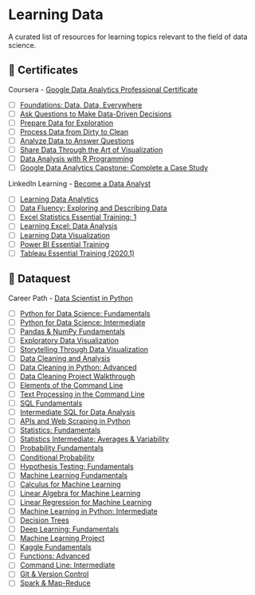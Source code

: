 # Learning Data
A curated list of resources for learning topics relevant to the field of data science.

## 📜 Certificates
Coursera - [Google Data Analytics Professional Certificate](https://www.coursera.org/professional-certificates/google-data-analytics)
- [ ] [Foundations: Data, Data, Everywhere](https://www.coursera.org/learn/foundations-data?specialization=google-data-analytics)
- [ ] [Ask Questions to Make Data-Driven Decisions](https://www.coursera.org/learn/ask-questions-make-decisions?specialization=google-data-analytics)
- [ ] [Prepare Data for Exploration](https://www.coursera.org/learn/data-preparation?specialization=google-data-analytics)
- [ ] [Process Data from Dirty to Clean](https://www.coursera.org/learn/process-data?specialization=google-data-analytics)
- [ ] [Analyze Data to Answer Questions](https://www.coursera.org/learn/analyze-data?specialization=google-data-analytics)
- [ ] [Share Data Through the Art of Visualization](https://www.coursera.org/learn/visualize-data?specialization=google-data-analytics)
- [ ] [Data Analysis with R Programming](https://www.coursera.org/learn/data-analysis-r?specialization=google-data-analytics)
- [ ] [Google Data Analytics Capstone: Complete a Case Study](https://www.coursera.org/learn/google-data-analytics-capstone?specialization=google-data-analytics)

LinkedIn Learning - [Become a Data Analyst](https://www.linkedin.com/learning/paths/become-a-data-analyst)
 - [ ] [Learning Data Analytics](https://www.linkedin.com/learning/learning-data-analytics-2)
 - [ ] [Data Fluency: Exploring and Describing Data](https://www.linkedin.com/learning/data-fluency-exploring-and-describing-data)
 - [ ] [Excel Statistics Essential Training: 1](https://www.linkedin.com/learning/excel-statistics-essential-training-1-2)
 - [ ] [Learning Excel: Data Analysis](https://www.linkedin.com/learning/learning-excel-data-analysis)
 - [ ] [Learning Data Visualization](https://www.linkedin.com/learning/learning-data-visualization-3)
 - [ ] [Power BI Essential Training](https://www.linkedin.com/learning/power-bi-essential-training-3)
 - [ ] [Tableau Essential Training (2020.1)](https://www.linkedin.com/learning/tableau-essential-training-2020-1)

## 💫 Dataquest
Career Path - [Data Scientist in Python](https://www.dataquest.io/path/data-scientist/)
- [ ] [Python for Data Science: Fundamentals](https://www.dataquest.io/course/python-for-data-science-fundamentals)
- [ ] [Python for Data Science: Intermediate](https://www.dataquest.io/course/python-for-data-science-intermediate)
- [ ] [Pandas & NumPy Fundamentals](https://www.dataquest.io/course/pandas-fundamentals)
- [ ] [Exploratory Data Visualization](https://www.dataquest.io/course/exploratory-data-visualization)
- [ ] [Storytelling Through Data Visualization](https://www.dataquest.io/course/storytelling-data-visualization)
- [ ] [Data Cleaning and Analysis](https://www.dataquest.io/course/python-datacleaning)
- [ ] [Data Cleaning in Python: Advanced](https://www.dataquest.io/course/python-data-cleaning-advanced)
- [ ] [Data Cleaning Project Walkthrough](https://www.dataquest.io/course/data-exploration)
- [ ] [Elements of the Command Line](https://www.dataquest.io/course/command-line-elements/)
- [ ] [Text Processing in the Command Line](https://www.dataquest.io/course/text-processing-cli/)
- [ ] [SQL Fundamentals](https://www.dataquest.io/course/sql-fundamentals)
- [ ] [Intermediate SQL for Data Analysis](https://www.dataquest.io/course/sql-joins-relations)
- [ ] [APIs and Web Scraping in Python](https://www.dataquest.io/course/apis-and-scraping)
- [ ] [Statistics: Fundamentals](https://www.dataquest.io/course/statistics-fundamentals)
- [ ] [Statistics Intermediate: Averages & Variability](https://www.dataquest.io/course/statistics-intermediate)
- [ ] [Probability Fundamentals](https://www.dataquest.io/course/probability-fundamentals)
- [ ] [Conditional Probability](https://www.dataquest.io/course/conditional-probability)
- [ ] [Hypothesis Testing: Fundamentals](https://www.dataquest.io/course/probability-statistics-intermediate)
- [ ] [Machine Learning Fundamentals](https://www.dataquest.io/course/machine-learning-fundamentals)
- [ ] [Calculus for Machine Learning](https://www.dataquest.io/course/calculus-for-machine-learning)
- [ ] [Linear Algebra for Machine Learning](https://www.dataquest.io/course/linear-algebra-for-machine-learning)
- [ ] [Linear Regression for Machine Learning](https://www.dataquest.io/course/linear-regression-for-machine-learning)
- [ ] [Machine Learning in Python: Intermediate](https://www.dataquest.io/course/machine-learning-intermediate)
- [ ] [Decision Trees](https://www.dataquest.io/course/decision-trees)
- [ ] [Deep Learning: Fundamentals](https://www.dataquest.io/course/deep-learning-fundamentals)
- [ ] [Machine Learning Project](https://www.dataquest.io/course/machine-learning-project)
- [ ] [Kaggle Fundamentals](https://www.dataquest.io/course/kaggle-fundamentals)
- [ ] [Functions: Advanced](https://www.dataquest.io/course/python-advanced-functions)
- [ ] [Command Line: Intermediate](https://www.dataquest.io/course/command-line-intermediate)
- [ ] [Git & Version Control](https://www.dataquest.io/course/git-and-vcs)
- [ ] [Spark & Map-Reduce](https://www.dataquest.io/course/spark-map-reduce)
